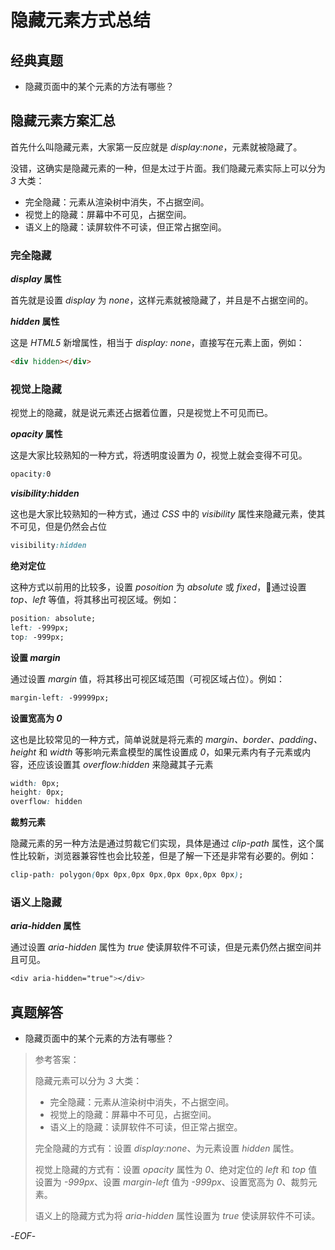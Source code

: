 # 隐藏元素方式总结



## 经典真题



- 隐藏页面中的某个元素的方法有哪些？



## 隐藏元素方案汇总



首先什么叫隐藏元素，大家第一反应就是 *display:none*，元素就被隐藏了。



没错，这确实是隐藏元素的一种，但是太过于片面。我们隐藏元素实际上可以分为 *3* 大类：



- 完全隐藏：元素从渲染树中消失，不占据空间。
- 视觉上的隐藏：屏幕中不可见，占据空间。
- 语义上的隐藏：读屏软件不可读，但正常占据空间。



### 完全隐藏



***display* 属性**



首先就是设置 *display* 为 *none*，这样元素就被隐藏了，并且是不占据空间的。



***hidden* 属性**



这是 *HTML5* 新增属性，相当于 *display: none*，直接写在元素上面，例如：



```html
<div hidden></div>
```



### 视觉上隐藏



视觉上的隐藏，就是说元素还占据着位置，只是视觉上不可见而已。



***opacity* 属性**



这是大家比较熟知的一种方式，将透明度设置为 *0*，视觉上就会变得不可见。

```css
opacity:0
```





***visibility:hidden***



这也是大家比较熟知的一种方式，通过 *CSS* 中的 *visibility* 属性来隐藏元素，使其不可见，但是仍然会占位

```css
visibility:hidden
```



**绝对定位**



这种方式以前用的比较多，设置 *posoition* 为 *absolute* 或 *fixed*，通过设置 *top、left* 等值，将其移出可视区域。例如：

```css
position: absolute;
left: -999px;
top: -999px;
```



**设置 *margin***

通过设置 *margin* 值，将其移出可视区域范围（可视区域占位）。例如：

```css
margin-left: -99999px;
```



**设置宽高为 *0***



这也是比较常见的一种方式，简单说就是将元素的 *margin、border、padding、height* 和 *width* 等影响元素盒模型的属性设置成 *0*，如果元素内有子元素或内容，还应该设置其 *overflow:hidden* 来隐藏其子元素

```css
width: 0px;
height: 0px;
overflow: hidden
```



**裁剪元素**



隐藏元素的另一种方法是通过剪裁它们实现，具体是通过 *clip-path* 属性，这个属性比较新，浏览器兼容性也会比较差，但是了解一下还是非常有必要的。例如：

```css
clip-path: polygon(0px 0px,0px 0px,0px 0px,0px 0px);
```





### 语义上隐藏



***aria-hidden* 属性**



通过设置 *aria-hidden* 属性为 *true* 使读屏软件不可读，但是元素仍然占据空间并且可见。

```css
<div aria-hidden="true"></div>
```





## 真题解答



- 隐藏页面中的某个元素的方法有哪些？

> 参考答案：
>
> 隐藏元素可以分为 *3* 大类：
>
> - 完全隐藏：元素从渲染树中消失，不占据空间。
> - 视觉上的隐藏：屏幕中不可见，占据空间。
> - 语义上的隐藏：读屏软件不可读，但正常占据空。
>
> 完全隐藏的方式有：设置 *display:none*、为元素设置 *hidden* 属性。
>
> 视觉上隐藏的方式有：设置 *opacity* 属性为 *0*、绝对定位的 *left* 和 *top* 值设置为 *-999px*、设置 *margin-left* 值为 *-999px*、设置宽高为 *0*、裁剪元素。
>
> 语义上的隐藏方式为将 *aria-hidden* 属性设置为 *true* 使读屏软件不可读。



-*EOF*-

